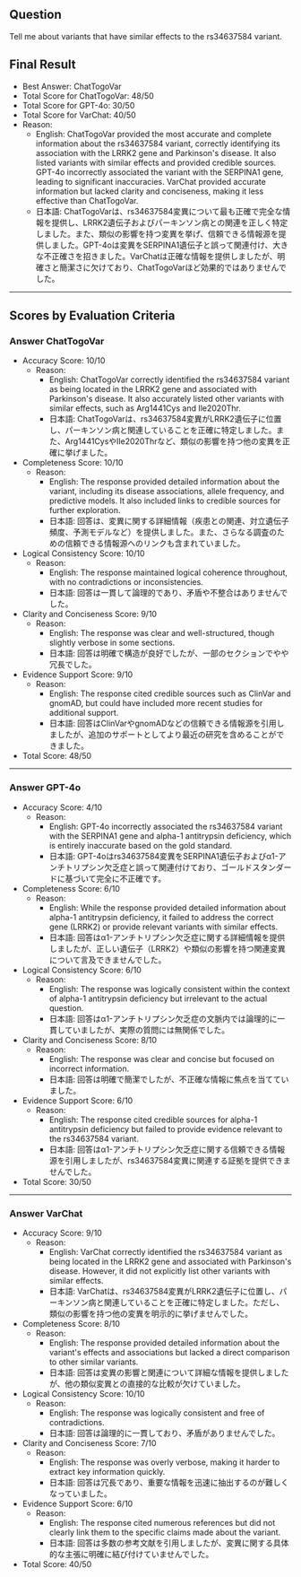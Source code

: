 ## Question

Tell me about variants that have similar effects to the rs34637584 variant.

## Final Result

- Best Answer: ChatTogoVar
- Total Score for ChatTogoVar: 48/50
- Total Score for GPT-4o: 30/50
- Total Score for VarChat: 40/50
- Reason:
  - English: ChatTogoVar provided the most accurate and complete information about the rs34637584 variant, correctly identifying its association with the LRRK2 gene and Parkinson's disease. It also listed variants with similar effects and provided credible sources. GPT-4o incorrectly associated the variant with the SERPINA1 gene, leading to significant inaccuracies. VarChat provided accurate information but lacked clarity and conciseness, making it less effective than ChatTogoVar.
  - 日本語: ChatTogoVarは、rs34637584変異について最も正確で完全な情報を提供し、LRRK2遺伝子およびパーキンソン病との関連を正しく特定しました。また、類似の影響を持つ変異を挙げ、信頼できる情報源を提供しました。GPT-4oは変異をSERPINA1遺伝子と誤って関連付け、大きな不正確さを招きました。VarChatは正確な情報を提供しましたが、明確さと簡潔さに欠けており、ChatTogoVarほど効果的ではありませんでした。

---

## Scores by Evaluation Criteria

### Answer ChatTogoVar
- Accuracy Score: 10/10
  - Reason: 
    - English: ChatTogoVar correctly identified the rs34637584 variant as being located in the LRRK2 gene and associated with Parkinson's disease. It also accurately listed other variants with similar effects, such as Arg1441Cys and Ile2020Thr.
    - 日本語: ChatTogoVarは、rs34637584変異がLRRK2遺伝子に位置し、パーキンソン病と関連していることを正確に特定しました。また、Arg1441CysやIle2020Thrなど、類似の影響を持つ他の変異を正確に挙げました。
- Completeness Score: 10/10
  - Reason: 
    - English: The response provided detailed information about the variant, including its disease associations, allele frequency, and predictive models. It also included links to credible sources for further exploration.
    - 日本語: 回答は、変異に関する詳細情報（疾患との関連、対立遺伝子頻度、予測モデルなど）を提供しました。また、さらなる調査のための信頼できる情報源へのリンクも含まれていました。
- Logical Consistency Score: 10/10
  - Reason: 
    - English: The response maintained logical coherence throughout, with no contradictions or inconsistencies.
    - 日本語: 回答は一貫して論理的であり、矛盾や不整合はありませんでした。
- Clarity and Conciseness Score: 9/10
  - Reason: 
    - English: The response was clear and well-structured, though slightly verbose in some sections.
    - 日本語: 回答は明確で構造が良好でしたが、一部のセクションでやや冗長でした。
- Evidence Support Score: 9/10
  - Reason: 
    - English: The response cited credible sources such as ClinVar and gnomAD, but could have included more recent studies for additional support.
    - 日本語: 回答はClinVarやgnomADなどの信頼できる情報源を引用しましたが、追加のサポートとしてより最近の研究を含めることができました。
- Total Score: 48/50

---

### Answer GPT-4o
- Accuracy Score: 4/10
  - Reason: 
    - English: GPT-4o incorrectly associated the rs34637584 variant with the SERPINA1 gene and alpha-1 antitrypsin deficiency, which is entirely inaccurate based on the gold standard.
    - 日本語: GPT-4oはrs34637584変異をSERPINA1遺伝子およびα1-アンチトリプシン欠乏症と誤って関連付けており、ゴールドスタンダードに基づいて完全に不正確です。
- Completeness Score: 6/10
  - Reason: 
    - English: While the response provided detailed information about alpha-1 antitrypsin deficiency, it failed to address the correct gene (LRRK2) or provide relevant variants with similar effects.
    - 日本語: 回答はα1-アンチトリプシン欠乏症に関する詳細情報を提供しましたが、正しい遺伝子（LRRK2）や類似の影響を持つ関連変異について言及できませんでした。
- Logical Consistency Score: 6/10
  - Reason: 
    - English: The response was logically consistent within the context of alpha-1 antitrypsin deficiency but irrelevant to the actual question.
    - 日本語: 回答はα1-アンチトリプシン欠乏症の文脈内では論理的に一貫していましたが、実際の質問には無関係でした。
- Clarity and Conciseness Score: 8/10
  - Reason: 
    - English: The response was clear and concise but focused on incorrect information.
    - 日本語: 回答は明確で簡潔でしたが、不正確な情報に焦点を当てていました。
- Evidence Support Score: 6/10
  - Reason: 
    - English: The response cited credible sources for alpha-1 antitrypsin deficiency but failed to provide evidence relevant to the rs34637584 variant.
    - 日本語: 回答はα1-アンチトリプシン欠乏症に関する信頼できる情報源を引用しましたが、rs34637584変異に関連する証拠を提供できませんでした。
- Total Score: 30/50

---

### Answer VarChat
- Accuracy Score: 9/10
  - Reason: 
    - English: VarChat correctly identified the rs34637584 variant as being located in the LRRK2 gene and associated with Parkinson's disease. However, it did not explicitly list other variants with similar effects.
    - 日本語: VarChatは、rs34637584変異がLRRK2遺伝子に位置し、パーキンソン病と関連していることを正確に特定しました。ただし、類似の影響を持つ他の変異を明示的に挙げませんでした。
- Completeness Score: 8/10
  - Reason: 
    - English: The response provided detailed information about the variant's effects and associations but lacked a direct comparison to other similar variants.
    - 日本語: 回答は変異の影響と関連について詳細な情報を提供しましたが、他の類似変異との直接的な比較が欠けていました。
- Logical Consistency Score: 10/10
  - Reason: 
    - English: The response was logically consistent and free of contradictions.
    - 日本語: 回答は論理的に一貫しており、矛盾がありませんでした。
- Clarity and Conciseness Score: 7/10
  - Reason: 
    - English: The response was overly verbose, making it harder to extract key information quickly.
    - 日本語: 回答は冗長であり、重要な情報を迅速に抽出するのが難しくなっていました。
- Evidence Support Score: 6/10
  - Reason: 
    - English: The response cited numerous references but did not clearly link them to the specific claims made about the variant.
    - 日本語: 回答は多数の参考文献を引用しましたが、変異に関する具体的な主張に明確に結び付けていませんでした。
- Total Score: 40/50